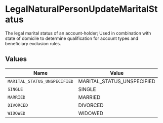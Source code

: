 # LegalNaturalPersonUpdateMaritalStatus

The legal marital status of an account-holder; Used in combination with state of domicile to determine qualification for account types and beneficiary exclusion rules.


## Values

| Name                         | Value                        |
| ---------------------------- | ---------------------------- |
| `MARITAL_STATUS_UNSPECIFIED` | MARITAL_STATUS_UNSPECIFIED   |
| `SINGLE`                     | SINGLE                       |
| `MARRIED`                    | MARRIED                      |
| `DIVORCED`                   | DIVORCED                     |
| `WIDOWED`                    | WIDOWED                      |